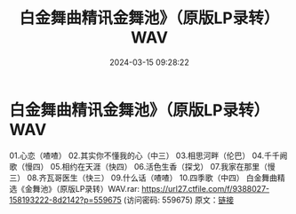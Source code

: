 ﻿---
title: 白金舞曲精讯金舞池》（原版LP录转）WAV
date: 2024-03-15 09:28:22
categories: 交谊舞曲、电音DJ舞曲
tags: 流行舞曲
---
# 白金舞曲精讯金舞池》（原版LP录转）WAV

01.心恋（喳喳）
02.其实你不懂我的心（中三）
03.相思河畔（伦巴）
04.千千阙歌（慢四）
05.相约在天涯（快四）
06.活色生香（探戈）
07.我家在那里（慢三）
08.齐瓦哥医生（快三）
09.什么话（喳喳）
10.四季歌（中四）
白金舞曲精选《金舞池》（原版LP录转）WAV.rar: https://url27.ctfile.com/f/9388027-158193222-8d2142?p=559675
(访问密码: 559675)
原文：[链接](https://blog.sina.com.cn/s/blog_1647c7e76010314px.html)